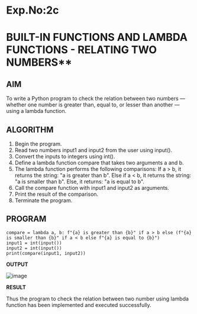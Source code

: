 # Exp.No:2c
# BUILT-IN FUNCTIONS AND LAMBDA FUNCTIONS - RELATING TWO NUMBERS**

## AIM

To write a Python program to check the relation between two numbers — whether one number is greater than, equal to, or lesser than another — using a lambda function.


## ALGORITHM

1. Begin the program.
2. Read two numbers input1 and input2 from the user using input().
3. Convert the inputs to integers using int().
4. Define a lambda function compare that takes two arguments a and b.
5. The lambda function performs the following comparisons:
   If a > b, it returns the string: "a is greater than b".
   Else if a < b, it returns the string: "a is smaller than b".
   Else, it returns: "a is equal to b".
6. Call the compare function with input1 and input2 as arguments.
7. Print the result of the comparison.
8. Terminate the program.


## PROGRAM
```
compare = lambda a, b: f"{a} is greater than {b}" if a > b else (f"{a} is smaller than {b}" if a < b else f"{a} is equal to {b}")
input1 = int(input())
input2 = int(input())
print(compare(input1, input2))
```

**OUTPUT**

![image](https://github.com/user-attachments/assets/355eee40-cf4e-4640-ab69-aa903c2d98c7)


**RESULT**

Thus the program to check the relation between two number using lambda function has been implemented and executed successfully.


